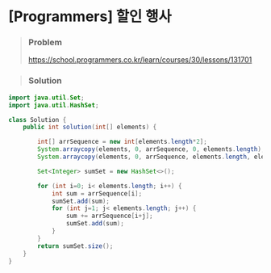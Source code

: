 # [Programmers] 할인 행사



> ### Problem
>
> https://school.programmers.co.kr/learn/courses/30/lessons/131701
>


> ### Solution

```java
import java.util.Set;
import java.util.HashSet;

class Solution {
    public int solution(int[] elements) {

        int[] arrSequence = new int[elements.length*2];
        System.arraycopy(elements, 0, arrSequence, 0, elements.length);
        System.arraycopy(elements, 0, arrSequence, elements.length, elements.length);

        Set<Integer> sumSet = new HashSet<>();

        for (int i=0; i< elements.length; i++) {
            int sum = arrSequence[i];
            sumSet.add(sum);
            for (int j=1; j< elements.length; j++) {
                sum += arrSequence[i+j];
                sumSet.add(sum);
            }
        }
        return sumSet.size();
    }
}
```

